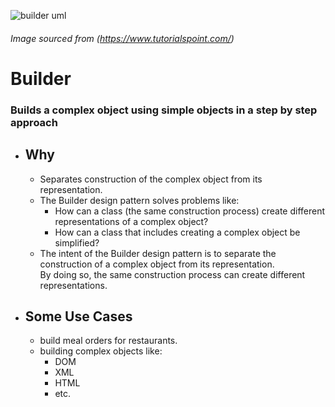 ![builder uml](https://www.tutorialspoint.com/design_pattern/images/builder_pattern_uml_diagram.jpg)
###### Image sourced from (https://www.tutorialspoint.com/)
# Builder
### Builds a complex object using simple objects in a step by step approach
- ## Why
  - Separates construction of the complex object from its representation.
  - The Builder design pattern solves problems like:
    - How can a class (the same construction process) create different representations of a complex object?
    - How can a class that includes creating a complex object be simplified?
  - The intent of the Builder design pattern is to separate the construction of a complex object from its representation. <br> By doing so, the same construction process can create different representations.
- ## Some Use Cases
  - build meal orders for restaurants.
  - building complex objects like:
    - DOM
    - XML
    - HTML
    - etc.